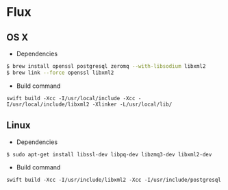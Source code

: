 # Flux

## OS X

- Dependencies

```bash
$ brew install openssl postgresql zeromq --with-libsodium libxml2
$ brew link --force openssl libxml2
```

- Build command

```
swift build -Xcc -I/usr/local/include -Xcc -I/usr/local/include/libxml2 -Xlinker -L/usr/local/lib/
```

## Linux

- Dependencies

```bash
$ sudo apt-get install libssl-dev libpq-dev libzmq3-dev libxml2-dev
```

- Build command

```
swift build -Xcc -I/usr/include/libxml2 -Xcc -I/usr/include/postgresql
```

